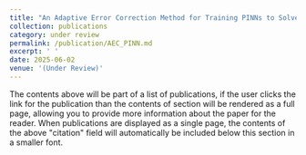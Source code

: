 ```yaml
---
title: "An Adaptive Error Correction Method for Training PINNs to Solve Inverse Problems with Noisy Observational Data"
collection: publications
category: under review
permalink: /publication/AEC_PINN.md
excerpt: ' '
date: 2025-06-02
venue: '(Under Review)'
---
```


The contents above will be part of a list of publications, if the user clicks the link for the publication than the contents of section will be rendered as a full page, allowing you to provide more information about the paper for the reader. When publications are displayed as a single page, the contents of the above "citation" field will automatically be included below this section in a smaller font.
